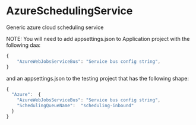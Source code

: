 # AzureSchedulingService
Generic azure cloud scheduling service


NOTE: You will need to add appsettings.json to Application project with the following daa:
```javascript
{
    "AzureWebJobsServiceBus": "Service bus config string",
}
```


and an appsettings.json to the testing project that has the following shape:
```javascript
{
  "Azure":  {
    "AzureWebJobsServiceBus": "Service bus config string", 
    "SchedulingQueueName":  "scheduling-inbound"
  } 
}
```
